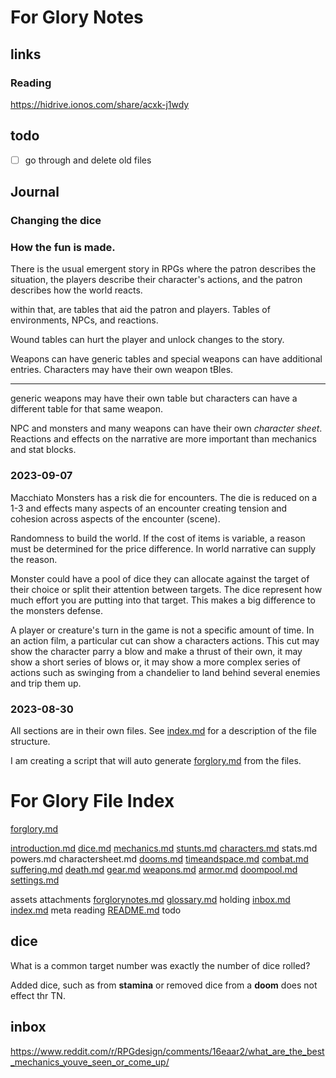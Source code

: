 # For Glory Notes
## links
### Reading
https://hidrive.ionos.com/share/acxk-j1wdy
## todo

- [ ] go through and delete old files

## Journal

### Changing the dice


### How the fun is made.

There is the usual emergent story in RPGs where the patron describes the situation, the players describe their character's actions, and the patron describes how the world reacts.

within that, are tables that aid the patron and players. Tables of environments, NPCs, and reactions.

Wound tables can hurt the player and unlock changes to the story.

Weapons can have generic tables and special weapons can have additional entries. Characters may have their own weapon tBles. 


---------------------

generic weapons may have their own table but characters can have a different table for that same weapon.

NPC and monsters and many weapons can have their own _character sheet_. 
Reactions and effects on the narrative are more important than mechanics and stat blocks.

### 2023-09-07
Macchiato Monsters has a risk die for encounters. The die is reduced on a 1-3 and effects many aspects of an encounter creating tension and cohesion across aspects of the encounter (scene).

Randomness to build the world. If the cost of items is variable, a reason must be determined for the price difference. In world narrative can supply the reason.

Monster could have a pool of dice they can allocate against the target of their choice or split their attention between targets. The dice represent how much effort you are putting into that target. This makes a big difference to the monsters defense.

A player or creature's turn in the game is not a specific amount of time. In an action film, a particular cut can show a characters actions. This cut may show the character parry a blow and make a thrust of their own, it may show a short series of blows or, it may show a more complex series of actions such as swinging from a chandelier to land behind several enemies and trip them up.
### 2023-08-30

All sections are in their own files. See [index.md](index.md) for a description of the file structure.

I am creating a script that will auto generate [forglory.md](forglory.md) from the files.

# For Glory File Index
[forglory.md]( forglory.md )

[introduction.md]( introduction.md )
[dice.md]( dice.md )
[mechanics.md]( mechanics.md )
[stunts.md]( stunts.md )
[characters.md]( characters.md )
stats.md
powers.md
charactersheet.md
[dooms.md]( dooms.md )
[timeandspace.md]( timeandspace.md )
[combat.md]( combat.md )
[suffering.md]( suffering.md )
[death.md]( death.md )
[gear.md]( gear.md )
[weapons.md]( weapons.md )
[armor.md]( armor.md )
[doompool.md]( doompool.md )
[settings.md]( settings.md )



assets
attachments
[forglorynotes.md]( forglorynotes.md )
[glossary.md]( glossary.md )
holding
[inbox.md]( inbox.md )
[index.md]( index.md )
meta
reading
[README.md]( README.md )
todo

## dice

What is a common target number was exactly the number of dice rolled?

Added dice, such as from **stamina** or removed dice from a **doom** does not effect thr TN.

## inbox
https://www.reddit.com/r/RPGdesign/comments/16eaar2/what_are_the_best_mechanics_youve_seen_or_come_up/


